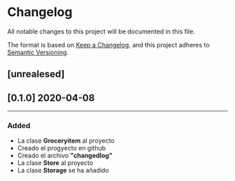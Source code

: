 # Changelog
All notable changes to this project will be documented in this file.

The format is based on [Keep a Changelog](https://keepachangelog.com/en/1.0.0/),
and this project adheres to [Semantic Versioning](https://semver.org/spec/v2.0.0.html).
    
## [unrealesed]

##  [0.1.0]  2020-04-08        
**********************
### Added
- La clase **Groceryitem** al proyecto 
- Creado el progyecto en github
- Creado el archivo **"changedlog"** 
- La clase **Store** al proyecto 
- La clase **Storage** se ha añadido